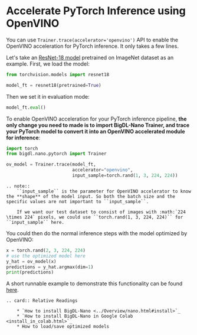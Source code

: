 # Accelerate PyTorch Inference using OpenVINO

You can use `Trainer.trace(accelerator='openvino')` API to enable the OpenVINO acceleration for PyTorch inference. It only takes a few lines.

Let's take an [ResNet-18 model](https://pytorch.org/vision/main/models/generated/torchvision.models.resnet18.html) pretrained on ImageNet dataset as an example. First, we load the model:

```python
from torchvision.models import resnet18

model_ft = resnet18(pretrained=True)
```

Then we set it in evaluation mode:
```python
model_ft.eval()
```

To enable OpenVINO acceleration for your PyTorch inference pipeline, **the only change you need to made is to import BigDL-Nano Trainer, and trace your PyTorch model to convert it into an OpenVINO accelerated module for inference**:
```python
import torch
from bigdl.nano.pytorch import Trainer

ov_model = Trainer.trace(model_ft,
                         accelerator="openvino",
                         input_sample=torch.rand(1, 3, 224, 224))
```
```eval_rst
.. note::
    ``input_sample`` is the parameter for OpenVINO accelerator to know the **shape** of the model input. So both the batch size and the specific values are not important to ``input_sample``. 
    
    If we want our test dataset to consist of images with :math:`224 \times 224` pixels, we could use ``torch.rand(1, 3, 224, 224)`` for ``input_sample`` here.
```

You could then do the normal inference steps with the model optimized by OpenVINO:

```python
x = torch.rand(2, 3, 224, 224)
# use the optimized model here
y_hat = ov_model(x)
predictions = y_hat.argmax(dim=1)
print(predictions)
```

A short runnable example to demonstrate this functionality can be found [here](https://github.com/intel-analytics/BigDL/blob/main/python/nano/tutorial/inference/pytorch/pytorch_inference_openvino.py).

```eval_rst
.. card:: Relative Readings

    * `How to install BigDL-Nano <../Overview/nano.html#install>`_
    * `How to install BigDL-Nano in Google Colab <install_in_colab.html>`_
    * How to load/save optimized models
```